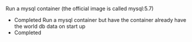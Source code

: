 Run a mysql container (the official image is called mysql:5.7)
 - Completed
Run a mysql container but have the container already have the world db data on start up
 - Completed

